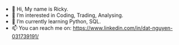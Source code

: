 - 👋 Hi, My name is Ricky.
- 👀 I’m interested in Coding, Trading, Analysing.
- 🌱 I’m currently learning Python, SQL.
- 📫 You can reach me on: https://www.linkedin.com/in/dat-nguyen-031739191/

<!---
Riickyyd/Riickyyd is a ✨ special ✨ repository because its `README.md` (this file) appears on your GitHub profile.
You can click the Preview link to take a look at your changes.
--->
